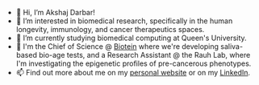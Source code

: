 - 👋 Hi, I’m Akshaj Darbar!
- 👀 I’m interested in biomedical research, specifically in the human longevity, immunology, and cancer therapeutics spaces.
- 🏫 I’m currently studying biomedical computing at Queen's University.
- 🔬 I'm the Chief of Science @ [Biotein](https://bioteinresearch.ca/) where we're developing saliva-based bio-age tests, and a Research Assistant @ the Rauh Lab, where I'm investigating the epigenetic profiles of pre-cancerous phenotypes.
- 📫 Find out more about me on my [personal website](https://akshajdarbar.com/) or on my [LinkedIn](https://linkedin.com/in/akshaj-darbar).

<!---
AkshajD/AkshajD is a ✨ special ✨ repository because its `README.md` (this file) appears on your GitHub profile.
You can click the Preview link to take a look at your changes.
--->
